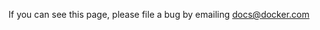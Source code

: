 <!--[metadata]>
+++
title = "Manage Infrastructure"
description = "Manage Infrastructure in Docker Cloud"
keywords = ["nodes, hosts, infrastructure, Cloud"]
[menu.main]
identifier="infrastructure"
parent = "docker-cloud"
type = "menu"
weight=-80
+++
<![end-metadata]-->

If you can see this page, please file a bug by emailing docs@docker.com
